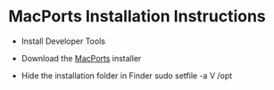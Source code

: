 # MacPorts Installation Instructions

* Install Developer Tools

* Download the [MacPorts](http://www.macports.org/install.php) installer

* Hide the installation folder in Finder
		sudo setfile -a V /opt